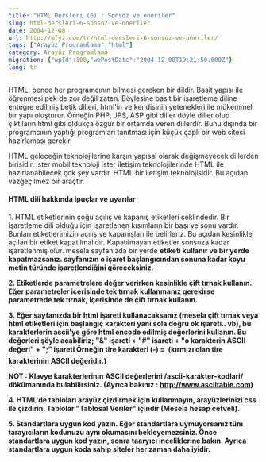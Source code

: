 ```yaml
---
title: "HTML Dersleri (6) : Sonsöz ve öneriler"
slug: html-dersleri-6-sonsoz-ve-oneriler
date: 2004-12-08
url: http://mfyz.com/tr/html-dersleri-6-sonsoz-ve-oneriler/
tags: ["Arayüz Programlama","html"]
category: Arayüz Programlama
migration: {"wpId":108,"wpPostDate":"2004-12-08T19:21:50.000Z"}
lang: tr
---
```


HTML, bence her programcının bilmesi gereken bir dildir. Basit yapısı ile öğrenmesi pek de zor değil zaten. Böylesine basit bir işaretleme diline entegre edilmiş betik dilleri, html'in ve kendisinin yetenekleri ile mükemmel bir yapı oluşturur. Örneğin PHP, JPS, ASP gibi diller döyle diller olup çıktıların html gibi oldukça özgür bir ortamda veren dillerdir. Bunu dışında bir programcının yaptığı programları tanıtması için küçük çaplı bir web sitesi hazırlaması gerekir.

HTML geleceğin teknolojilerine karşın yapısal olarak değişmeyecek dillerden birisidir. ister mobil teknoloji ister iletişim teknolojilerinde HTML ile hazırlanabilecek çok şey vardır. HTML bir iletişim teknolojisidir. Bu açıdan vazgeçilmez bir araçtır.

#### HTML dili hakkında ipuçlar ve uyarılar

1\. HTML etiketlerinin çoğu açılış ve kapanış etiketleri şeklindedir. Bir işaretleme dili olduğu için işaretlenen kısımların bir başı ve sonu vardır. Bunları etiketlerimizin açılış ve kapanışları ile belirleriz. Bu açıdan kesinlikle açılan bir etiket kapatılmalıdır. Kapatılmayan etiketler sonsuza kadar işaretlenmiş olur. mesela sayfanızda bir yerde <b> etiketi kullanır ve bir yerde kapatmazsanız. sayfanızın o işaret başlangıcından sonuna kadar koyu metin türünde işaretlendiğini göreceksiniz.

2\. Etiketlerde parametrelere değer verirken kesinlikle çift tırnak kullanın. Eğer parametreler içerisinde tek tırnak kullanmanız gerekirse parametrede tek tırnak, içerisinde de çift tırnak kullanın.

3\. Eğer sayfanızda bir html işareti kullanacaksanız (mesela çift tırnak veya html etiketleri için başlangıç karakteri yani sola doğru ok işareti.. vb), bu karakterlerin ascii'ye göre html encode edilmiş değerlerini kullanın. Bu değerleri şöyle açabiliriz; "&" işareti + "#" işareti + "o karakterin ASCII değeri" + ";" işareti Örneğin tire karakteri (-) = &#150; (kırmızı olan tire karakterinin ASCII değeridir.)

**NOT :** Klavye karakterlerinin ASCII değerlerini /ascii-karakter-kodlari/ dökümanında bulabilirsiniz. (Ayrıca bakınız : http://www.asciitable.com)

4\. HTML'de tabloları arayüz çizdirmek için kullanmayın, arayüzlerinizi css ile çizdirin. Tablolar "Tablosal Veriler" içindir (Mesela hesap cetveli).

5\. Standartlara uygun kod yazın. Eğer standartlara uymuyorsanız tüm tarayıcıların kodunuzu aynı okumasını bekleyemezsiniz. Önce standartlara uygun kod yazın, sonra taaryıcı inceliklerine bakın. Ayrıca standartlara uygun koda sahip siteler her zaman daha iyidir.